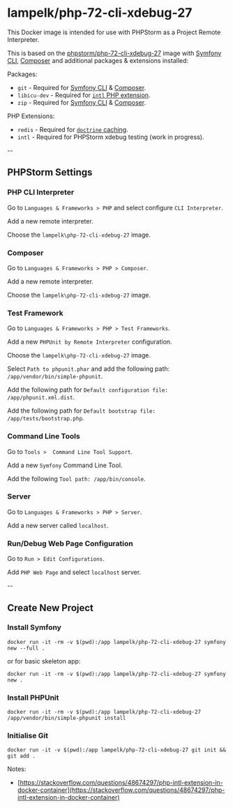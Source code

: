 # lampelk/php-72-cli-xdebug-27
This Docker image is intended for use with PHPStorm as a Project Remote Interpreter.

This is based on the [phpstorm/php-72-cli-xdebug-27](https://hub.docker.com/r/phpstorm/php-72-cli-xdebug-27) image with
[Symfony CLI](https://symfony.com/download), [Composer](https://getcomposer.org/) and additional packages & extensions
installed:

Packages:

 - `git` - Required for [Symfony CLI](https://symfony.com/download) & [Composer](https://getcomposer.org/).
 - `libicu-dev` - Required for [`intl` PHP extension](https://www.php.net/manual/en/book.intl.php).
 - `zip` - Required for [Symfony CLI](https://symfony.com/download) & [Composer](https://getcomposer.org/).

PHP Extensions:
 - `redis` - Required for [`doctrine` caching](https://www.doctrine-project.org/projects/doctrine-orm/en/2.7/reference/caching.html).
 - `intl` - Required for PHPStorm xdebug testing (work in progress).

--

## PHPStorm Settings

### PHP CLI Interpreter

Go to `Languages & Frameworks > PHP` and select configure `CLI Interpreter`.

Add a new remote interpreter.

Choose the `lampelk\php-72-cli-xdebug-27` image.

### Composer

Go to `Languages & Frameworks > PHP > Composer`.

Add a new remote interpreter.

Choose the `lampelk\php-72-cli-xdebug-27` image.

### Test Framework

Go to `Languages & Frameworks > PHP > Test Frameworks`.

Add a new `PHPUnit by Remote Interpreter` configuration.

Choose the `lampelk\php-72-cli-xdebug-27` image.

Select `Path to phpunit.phar` and add the following path: `/app/vendor/bin/simple-phpunit`.

Add the following path for `Default configuration file: /app/phpunit.xml.dist`.

Add the following path for `Default bootstrap file: /app/tests/bootstrap.php`.

### Command Line Tools

Go to `Tools >  Command Line Tool Support`.

Add a new `Symfony` Command Line Tool.

Add the following `Tool path: /app/bin/console`.

### Server

Go to `Languages & Frameworks > PHP > Server`.

Add a new server called `localhost`.

### Run/Debug Web Page Configuration

Go to `Run > Edit Configurations`.

Add `PHP Web Page` and select `localhost` server.

--

## Create New Project

### Install Symfony

`docker run -it -rm -v $(pwd):/app lampelk/php-72-cli-xdebug-27 symfony new --full .`

or for basic skeleton app:

`docker run -it -rm -v $(pwd):/app lampelk/php-72-cli-xdebug-27 symfony new .`

### Install PHPUnit

`docker run -it -rm -v $(pwd):/app lampelk/php-72-cli-xdebug-27 /app/vendor/bin/simple-phpunit install`

### Initialise Git

`docker run -it -v $(pwd):/app lampelk/php-72-cli-xdebug-27 git init && git add .`

Notes:
 - [https://stackoverflow.com/questions/48674297/php-intl-extension-in-docker-container](https://stackoverflow.com/questions/48674297/php-intl-extension-in-docker-container)